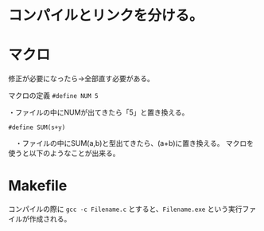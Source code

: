 # コンパイルとリンクを分ける。
# マクロ

修正が必要になったら→全部直す必要がある。

マクロの定義
```#define NUM 5```

 ・ファイルの中にNUMが出てきたら「5」と置き換える。
 
 ```#define SUM(s+y)```
 
 　・ファイルの中にSUM(a,b)と型出てきたら、(a+b)に置き換える。
 マクロを使うと以下のようなことが出来る。
 
# Makefile

コンパイルの際に
```gcc -c Filename.c```
とすると、```Filename.exe```
という実行ファイルが作成される。
